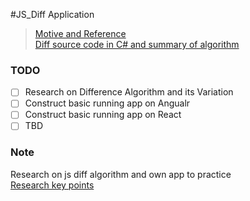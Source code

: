 #JS_Diff Application
>[Motive and Reference](https://github.com/kpdecker/jsdiff) <br />
>[Diff source code in C# and summary of algorithm](http://www.mathertel.de/Diff/)

### TODO
- [ ] Research on Difference Algorithm and its Variation
- [ ] Construct basic running app on Angualr 
- [ ] Construct basic running app on React
- [ ] TBD

### Note
Research on js diff algorithm and own app to practice <br />
[Research key points](Note/README.md)

